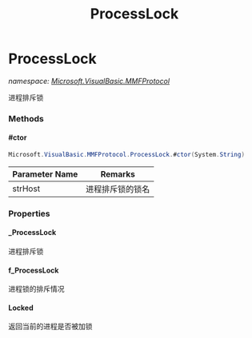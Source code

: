 ﻿---
title: ProcessLock
---

# ProcessLock
_namespace: [Microsoft.VisualBasic.MMFProtocol](N-Microsoft.VisualBasic.MMFProtocol.html)_

进程排斥锁

### Methods

#### #ctor
```csharp
Microsoft.VisualBasic.MMFProtocol.ProcessLock.#ctor(System.String)
```


|Parameter Name|Remarks|
|--------------|-------|
|strHost|进程排斥锁的锁名|




### Properties

#### _ProcessLock
进程排斥锁
#### f_ProcessLock
进程锁的排斥情况
#### Locked
返回当前的进程是否被加锁

